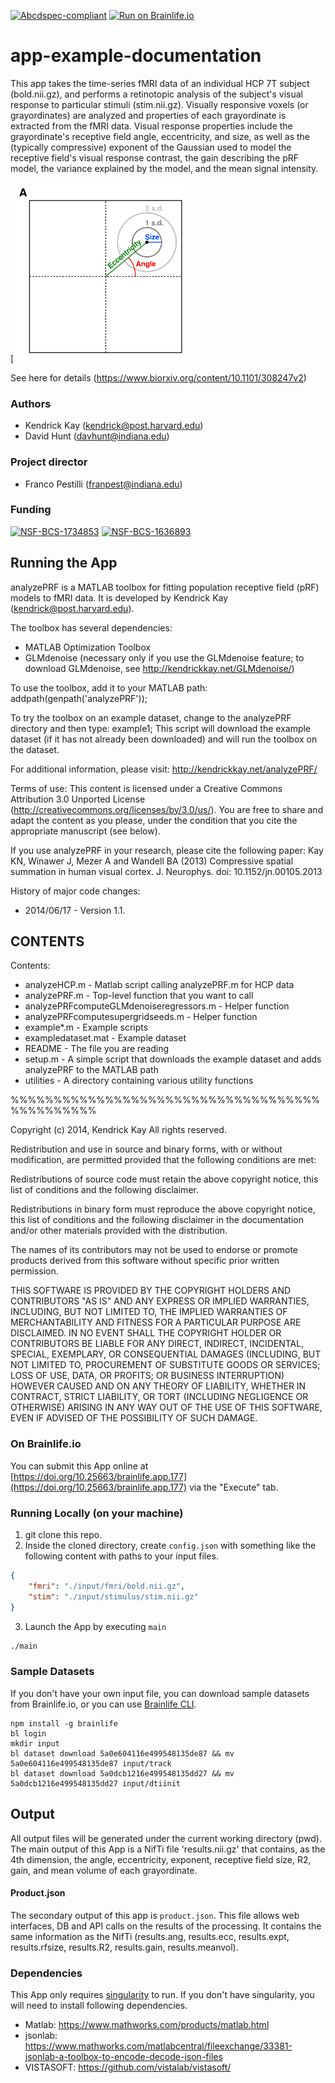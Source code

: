 [![Abcdspec-compliant](https://img.shields.io/badge/ABCD_Spec-v1.1-green.svg)](https://github.com/brain-life/abcd-spec)
[![Run on Brainlife.io](https://img.shields.io/badge/Brainlife-bl.app.1-blue.svg)](https://doi.org/10.25663/bl.app.1)

# app-example-documentation

This app takes the time-series fMRI data of an individual HCP 7T subject (bold.nii.gz), and performs a retinotopic analysis of the subject's visual response to particular stimuli (stim.nii.gz).  Visually responsive voxels (or grayordinates) are analyzed and properties of each grayordinate is extracted from the fMRI data.  Visual response properties include the grayordinate's receptive field angle, eccentricity, and size, as well as the (typically compressive) exponent of the Gaussian used to model the receptive field's visual response contrast, the gain describing the pRF model, the variance explained by the model, and the mean signal intensity.

[![pRF parameters](https://raw.githubusercontent.com/davhunt/pictures/master/Screenshot%20from%202019-04-17%2014-41-11.png)

See here for details (https://www.biorxiv.org/content/10.1101/308247v2)

### Authors
- Kendrick Kay (kendrick@post.harvard.edu)
- David Hunt (davhunt@indiana.edu)

### Project director
- Franco Pestilli (franpest@indiana.edu)

### Funding 
[![NSF-BCS-1734853](https://img.shields.io/badge/NSF_BCS-1734853-blue.svg)](https://nsf.gov/awardsearch/showAward?AWD_ID=1734853)
[![NSF-BCS-1636893](https://img.shields.io/badge/NSF_BCS-1636893-blue.svg)](https://nsf.gov/awardsearch/showAward?AWD_ID=1636893)

## Running the App 

analyzePRF is a MATLAB toolbox for fitting population receptive field (pRF) models
to fMRI data.  It is developed by Kendrick Kay (kendrick@post.harvard.edu).

The toolbox has several dependencies:
- MATLAB Optimization Toolbox
- GLMdenoise (necessary only if you use the GLMdenoise feature; to download
              GLMdenoise, see http://kendrickkay.net/GLMdenoise/)

To use the toolbox, add it to your MATLAB path:
  addpath(genpath('analyzePRF'));

To try the toolbox on an example dataset, change to the analyzePRF directory 
and then type:
  example1;
This script will download the example dataset (if it has not already been
downloaded) and will run the toolbox on the dataset.

For additional information, please visit:
  http://kendrickkay.net/analyzePRF/

Terms of use: This content is licensed under a Creative Commons Attribution 3.0 
Unported License (http://creativecommons.org/licenses/by/3.0/us/). You are free 
to share and adapt the content as you please, under the condition that you cite 
the appropriate manuscript (see below).

If you use analyzePRF in your research, please cite the following paper:
  Kay KN, Winawer J, Mezer A and Wandell BA (2013) 
    Compressive spatial summation in human visual cortex.
    J. Neurophys. doi: 10.1152/jn.00105.2013

History of major code changes:
- 2014/06/17 - Version 1.1.

## CONTENTS

Contents:
- analyzeHCP.m - Matlab script calling analyzePRF.m for HCP data
- analyzePRF.m - Top-level function that you want to call
- analyzePRFcomputeGLMdenoiseregressors.m - Helper function
- analyzePRFcomputesupergridseeds.m - Helper function
- example*.m - Example scripts
- exampledataset.mat - Example dataset
- README - The file you are reading
- setup.m - A simple script that downloads the example dataset
            and adds analyzePRF to the MATLAB path
- utilities - A directory containing various utility functions

%%%%%%%%%%%%%%%%%%%%%%%%%%%%%%%%%%%%%%%%%%%%%%

Copyright (c) 2014, Kendrick Kay
All rights reserved.

Redistribution and use in source and binary forms, with or without
modification, are permitted provided that the following conditions are met:

Redistributions of source code must retain the above copyright notice, this
list of conditions and the following disclaimer.

Redistributions in binary form must reproduce the above copyright notice, this
list of conditions and the following disclaimer in the documentation and/or
other materials provided with the distribution.

The names of its contributors may not be used to endorse or promote products 
derived from this software without specific prior written permission.

THIS SOFTWARE IS PROVIDED BY THE COPYRIGHT HOLDERS AND CONTRIBUTORS "AS IS" AND
ANY EXPRESS OR IMPLIED WARRANTIES, INCLUDING, BUT NOT LIMITED TO, THE IMPLIED
WARRANTIES OF MERCHANTABILITY AND FITNESS FOR A PARTICULAR PURPOSE ARE
DISCLAIMED. IN NO EVENT SHALL THE COPYRIGHT HOLDER OR CONTRIBUTORS BE LIABLE
FOR ANY DIRECT, INDIRECT, INCIDENTAL, SPECIAL, EXEMPLARY, OR CONSEQUENTIAL
DAMAGES (INCLUDING, BUT NOT LIMITED TO, PROCUREMENT OF SUBSTITUTE GOODS OR
SERVICES; LOSS OF USE, DATA, OR PROFITS; OR BUSINESS INTERRUPTION) HOWEVER
CAUSED AND ON ANY THEORY OF LIABILITY, WHETHER IN CONTRACT, STRICT LIABILITY,
OR TORT (INCLUDING NEGLIGENCE OR OTHERWISE) ARISING IN ANY WAY OUT OF THE USE
OF THIS SOFTWARE, EVEN IF ADVISED OF THE POSSIBILITY OF SUCH DAMAGE.

### On Brainlife.io

You can submit this App online at [https://doi.org/10.25663/brainlife.app.177](https://doi.org/10.25663/brainlife.app.177) via the "Execute" tab.

### Running Locally (on your machine)

1. git clone this repo.
2. Inside the cloned directory, create `config.json` with something like the following content with paths to your input files.

```json
{
    "fmri": "./input/fmri/bold.nii.gz",
    "stim": "./input/stimulus/stim.nii.gz"
}
```

3. Launch the App by executing `main`

```bash
./main
```

### Sample Datasets

If you don't have your own input file, you can download sample datasets from Brainlife.io, or you can use [Brainlife CLI](https://github.com/brain-life/cli).

```
npm install -g brainlife
bl login
mkdir input
bl dataset download 5a0e604116e499548135de87 && mv 5a0e604116e499548135de87 input/track
bl dataset download 5a0dcb1216e499548135dd27 && mv 5a0dcb1216e499548135dd27 input/dtiinit
```

## Output

All output files will be generated under the current working directory (pwd). The main output of this App is a NifTi file 'results.nii.gz' that contains, as the 4th dimension, the angle, eccentricity, exponent, receptive field size, R2, gain, and mean volume of each grayordinate.

#### Product.json

The secondary output of this app is `product.json`. This file allows web interfaces, DB and API calls on the results of the processing.  It contains the same information as the NifTi (results.ang, results.ecc, results.expt, results.rfsize, results.R2, results.gain, results.meanvol).

### Dependencies

This App only requires [singularity](https://www.sylabs.io/singularity/) to run. If you don't have singularity, you will need to install following dependencies.  

  - Matlab: https://www.mathworks.com/products/matlab.html
  - jsonlab: https://www.mathworks.com/matlabcentral/fileexchange/33381-jsonlab-a-toolbox-to-encode-decode-json-files
  - VISTASOFT: https://github.com/vistalab/vistasoft/
